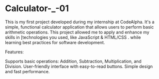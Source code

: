 # Calculator-_-01
This is my first project developed during my internship at CodeAlpha. It's a simple, functional calculator application that allows users to perform basic arithmetic operations. This project allowed me to apply and enhance my skills in [technologies you used, like JavaScript & HTML/CSS . while learning best practices for software development.

Features:

Supports basic operations: Addition, Subtraction, Multiplication, and Division.
User-friendly interface with easy-to-read buttons.
Simple design and fast performance.
